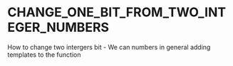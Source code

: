# CHANGE_ONE_BIT_FROM_TWO_INTEGER_NUMBERS
How to change two intergers bit - We can numbers in general adding templates to the function
